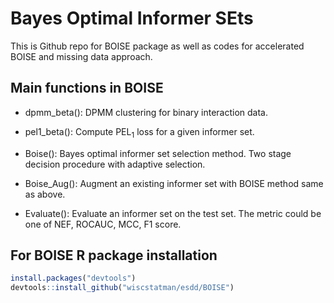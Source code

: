 # Bayes Optimal Informer SEts

This is Github repo for BOISE package as well as codes for accelerated BOISE and missing data approach. 

## Main functions in BOISE

* dpmm_beta(): DPMM clustering for binary interaction data. 

* pel1_beta(): Compute PEL$_1$ loss for a given informer set.

* Boise(): Bayes optimal informer set selection method. Two stage decision procedure with adaptive selection. 

* Boise_Aug(): Augment an existing informer set with BOISE method same as above. 

* Evaluate(): Evaluate an informer set on the test set. The metric could be one of NEF, ROCAUC, MCC, F1 score.

## For BOISE R package installation

```R
install.packages("devtools")
devtools::install_github("wiscstatman/esdd/BOISE")
```
